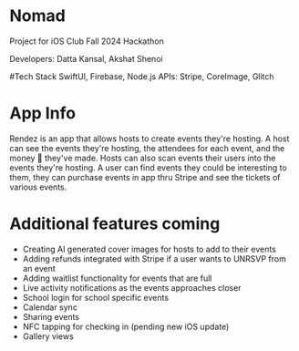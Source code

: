 # Nomad
Project for iOS Club Fall 2024 Hackathon

Developers: Datta Kansal, Akshat Shenoi

#Tech Stack
SwiftUI, Firebase, Node.js
APIs: Stripe, CoreImage, Glitch

# App Info
Rendez is an app that allows hosts to create events they're hosting. 
A host can see the events they're hosting, the attendees for each event, and the money 🤑 they've made. Hosts can also scan events their users into the events they're hosting.
A user can find events they could be interesting to them, they can purchase events in app thru Stripe and see the tickets of various events.

# Additional features coming
- Creating AI generated cover images for hosts to add to their events
- Adding refunds integrated with Stripe if a user wants to UNRSVP from an event
- Adding waitlist functionality for events that are full
- Live activity notifications as the events approaches closer
- School login for school specific events
- Calendar sync
- Sharing events
- NFC tapping for checking in (pending new iOS update)
- Gallery views
